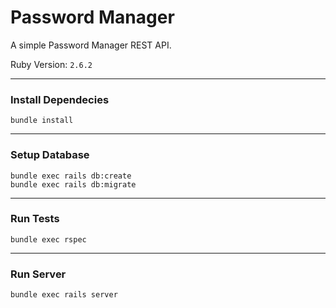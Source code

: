 # Password Manager

A simple Password Manager REST API.

Ruby Version: `2.6.2`

---

### Install Dependecies
```
bundle install
```

---

### Setup Database
```
bundle exec rails db:create
bundle exec rails db:migrate
```

---

### Run Tests
```
bundle exec rspec
```

---

### Run Server
```
bundle exec rails server
```
